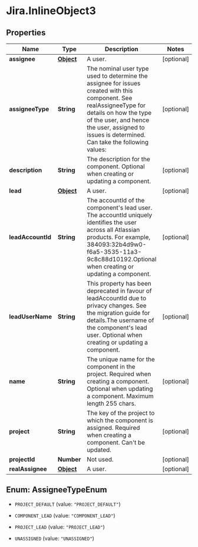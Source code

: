 # Jira.InlineObject3

## Properties

Name | Type | Description | Notes
------------ | ------------- | ------------- | -------------
**assignee** | [**Object**](.md) | A user. | [optional] 
**assigneeType** | **String** | The nominal user type used to determine the assignee for issues created with this component. See realAssigneeType for details on how the type of the user, and hence the user, assigned to issues is determined. Can take the following values: | [optional] 
**description** | **String** | The description for the component. Optional when creating or updating a component. | [optional] 
**lead** | [**Object**](.md) | A user. | [optional] 
**leadAccountId** | **String** | The accountId of the component&#39;s lead user. The accountId uniquely identifies the user across all Atlassian products. For example, 384093:32b4d9w0-f6a5-3535-11a3-9c8c88d10192.Optional when creating or updating a component. | [optional] 
**leadUserName** | **String** | This property has been deprecated in favour of leadAccountId due to privacy changes. See the migration guide for details.The username of the component&#39;s lead user. Optional when creating or updating a component. | [optional] 
**name** | **String** | The unique name for the component in the project. Required when creating a component. Optional when updating a component. Maximum length 255 chars. | [optional] 
**project** | **String** | The key of the project to which the component is assigned. Required when creating a component. Can&#39;t be updated. | [optional] 
**projectId** | **Number** | Not used. | [optional] 
**realAssignee** | [**Object**](.md) | A user. | [optional] 



## Enum: AssigneeTypeEnum


* `PROJECT_DEFAULT` (value: `"PROJECT_DEFAULT"`)

* `COMPONENT_LEAD` (value: `"COMPONENT_LEAD"`)

* `PROJECT_LEAD` (value: `"PROJECT_LEAD"`)

* `UNASSIGNED` (value: `"UNASSIGNED"`)




